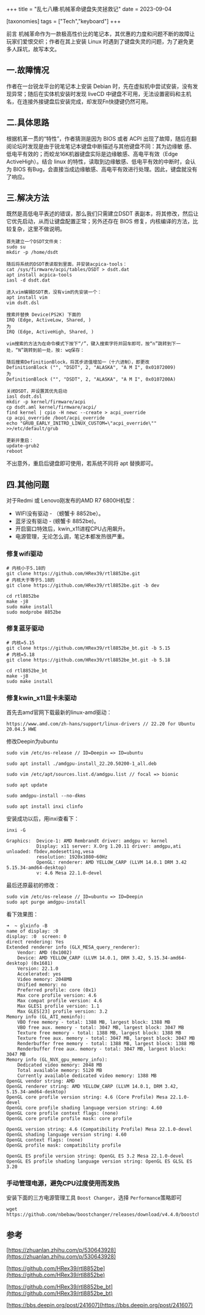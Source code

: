 +++
title = "乱七八糟:机械革命键盘失灵拯救记"
date = 2023-09-04

[taxonomies]
tags = ["Tech","keyboard"]
+++

前言 机械革命作为一款极高性价比的笔记本，其优惠的力度和问题不断的故障让玩家们爱恨交织；作者在其上安装 Linux 时遇到了键盘失灵的问题，为了避免更多人踩坑，故写本文。
<!-- more -->
## 一.故障情况

作者在一台锐龙平台的笔记本上安装 Debian 时，先在虚拟机中尝试安装，没有发现异常；随后在实体机安装时发现 liveCD 中键盘不可用，无法设置密码和主机名，在连接外接键盘后安装完成，却发现Fn快捷键仍然可用。

## 二.具体思路

根据机革一贯的“特性”，作者猜测是因为 BIOS 或者 ACPI 出现了故障，随后在翻阅论坛时发现是由于锐龙笔记本键盘中断描述与其他键盘不同：其为边缘敏 感、低电平有效的；而蛟龙16K机器键盘实际是边缘敏感、高电平有效（Edge ActiveHigh）。结合 linux 的特性，读取到边缘敏感、低电平有效的中断时，会认为 BIOS 有Bug，会直接当成边缘敏感、高电平有效进行处理。因此，键盘就没有了响应。

## 三.解决方法

既然是高低电平表述的错误，那么我们只需建立DSDT 表副本，将其修改，然后让它优先启动，从而让键盘配置正常；另外还存在 BIOS 修复，内核编译的方法，比较复杂，这里不做说明。
```
首先建立一个DSDT文件夹：
sudo su
mkdir -p /home/dsdt

随后将系统的DSDT表读取到里面，并安装acpica-tools：
cat /sys/firmware/acpi/tables/DSDT > dsdt.dat
apt install acpica-tools
iasl -d dsdt.dat

进入vim编辑DSDT表，没有vim的先安装一个：
apt install vim
vim dsdt.dsl

搜索并替换 Device(PS2K) 下面的
IRQ (Edge, ActiveLow, Shared, ) 
为
IRQ (Edge, ActiveHigh, Shared, ) 

vim搜索的方法为在命令模式下按下“/”，键入搜索字符并回车即可，按“n”跳转到下一处，“N”跳转到前一处，按: wq保存：

随后搜索DefinitionBlock，将其步进值增加一（十六进制），即更改
DefinitionBlock ("", "DSDT", 2, "ALASKA", "A M I", 0x01072009)
为
DefinitionBlock ("", "DSDT", 2, "ALASKA", "A M I", 0x0107200A)

关闭DSDT，并设置其优先启动
iasl dsdt.dsl
mkdir -p kernel/firmware/acpi
cp dsdt.aml kernel/firmware/acpi/
find kernel | cpio -H newc --create > acpi_override
cp acpi_override /boot/acpi_override
echo "GRUB_EARLY_INITRD_LINUX_CUSTOM=\"acpi_override\"" >>/etc/default/grub

更新并重启：
update-grub2
reboot
```              

不出意外，重启后键盘即可使用，若系统不同将 apt 替换即可。

## 四.其他问题

对于Redmi 或 Lenovo刚发布的AMD R7 6800H机型：
- WIFI没有驱动 - （螃蟹卡 8852be）。
- 蓝牙没有驱动 - (螃蟹卡 8852be)。
- 开启窗口特效后，kwin_x11进程CPU占用飙升。
- 电源管理，无论怎么调，笔记本都发热很严重。

### 修复wifi驱动

```
# 内核小于5.18的
git clone https://github.com/HRex39/rtl8852be.git
# 内核大于等于5.18的
git clone https://github.com/HRex39/rtl8852be.git -b dev

cd rtl8852be
make -j8
sudo make install
sudo modprobe 8852be
```

### 修复蓝牙驱动

```
# 内核=5.15
git clone https://github.com/HRex39/rtl8852be_bt.git -b 5.15
# 内核=5.18
git clone https://github.com/HRex39/rtl8852be_bt.git -b 5.18

cd rtl8852be_bt
make -j8
sudo make install
```

### 修复kwin_x11显卡未驱动

首先去amd官网下载最新的linux-amd驱动：

````
https://www.amd.com/zh-hans/support/linux-drivers // 22.20 for Ubuntu 20.04.5 HWE
````

修改Deepin为ubuntu

````
sudo vim /etc/os-release // ID=Deepin => ID=ubuntu

sudo apt install ./amdgpu-install_22.20.50200-1_all.deb

sudo vim /etc/apt/sources.list.d/amdgpu.list // focal => bionic

sudo apt update

sudo amdgpu-install --no-dkms

sudo apt install inxi clinfo
````

安装成功以后，用inxi查看下：

`inxi -G`

````
Graphics:  Device-1: AMD Rembrandt driver: amdgpu v: kernel 
           Display: x11 server: X.Org 1.20.11 driver: amdgpu,ati unloaded: fbdev,modesetting,vesa 
           resolution: 1920x1080~60Hz 
           OpenGL: renderer: AMD YELLOW_CARP (LLVM 14.0.1 DRM 3.42 5.15.34-amd64-desktop) 
           v: 4.6 Mesa 22.1.0-devel
````

最后还原最初的修改：

````
sudo vim /etc/os-release // ID=ubuntu => ID=Deepin
sudo apt purge amdgpu-install
````

看下效果图：

````
➜  ~ glxinfo -B
name of display: :0
display: :0  screen: 0
direct rendering: Yes
Extended renderer info (GLX_MESA_query_renderer):
    Vendor: AMD (0x1002)
    Device: AMD YELLOW_CARP (LLVM 14.0.1, DRM 3.42, 5.15.34-amd64-desktop) (0x1681)
    Version: 22.1.0
    Accelerated: yes
    Video memory: 2048MB
    Unified memory: no
    Preferred profile: core (0x1)
    Max core profile version: 4.6
    Max compat profile version: 4.6
    Max GLES1 profile version: 1.1
    Max GLES[23] profile version: 3.2
Memory info (GL_ATI_meminfo):
    VBO free memory - total: 1388 MB, largest block: 1388 MB
    VBO free aux. memory - total: 3047 MB, largest block: 3047 MB
    Texture free memory - total: 1388 MB, largest block: 1388 MB
    Texture free aux. memory - total: 3047 MB, largest block: 3047 MB
    Renderbuffer free memory - total: 1388 MB, largest block: 1388 MB
    Renderbuffer free aux. memory - total: 3047 MB, largest block: 3047 MB
Memory info (GL_NVX_gpu_memory_info):
    Dedicated video memory: 2048 MB
    Total available memory: 5120 MB
    Currently available dedicated video memory: 1388 MB
OpenGL vendor string: AMD
OpenGL renderer string: AMD YELLOW_CARP (LLVM 14.0.1, DRM 3.42, 5.15.34-amd64-desktop)
OpenGL core profile version string: 4.6 (Core Profile) Mesa 22.1.0-devel
OpenGL core profile shading language version string: 4.60
OpenGL core profile context flags: (none)
OpenGL core profile profile mask: core profile

OpenGL version string: 4.6 (Compatibility Profile) Mesa 22.1.0-devel
OpenGL shading language version string: 4.60
OpenGL context flags: (none)
OpenGL profile mask: compatibility profile

OpenGL ES profile version string: OpenGL ES 3.2 Mesa 22.1.0-devel
OpenGL ES profile shading language version string: OpenGL ES GLSL ES 3.20
````

### 手动管理电源，避免CPU过度使用而发热

安装下面的三方电源管理工具 `Boost Changer`，选择 `Performance`策略即可

````
wget https://github.com/nbebaw/boostchanger/releases/download/v4.4.0/boostchanger_4.4.0_amd64.deb
````
## 参考

[https://zhuanlan.zhihu.com/p/530643928](https://zhuanlan.zhihu.com/p/530643928)

[https://github.com/HRex39/rtl8852be](https://github.com/HRex39/rtl8852be)

[https://github.com/HRex39/rtl8852be_bt](https://github.com/HRex39/rtl8852be_bt)

[https://bbs.deepin.org/post/241607](https://bbs.deepin.org/post/241607)
